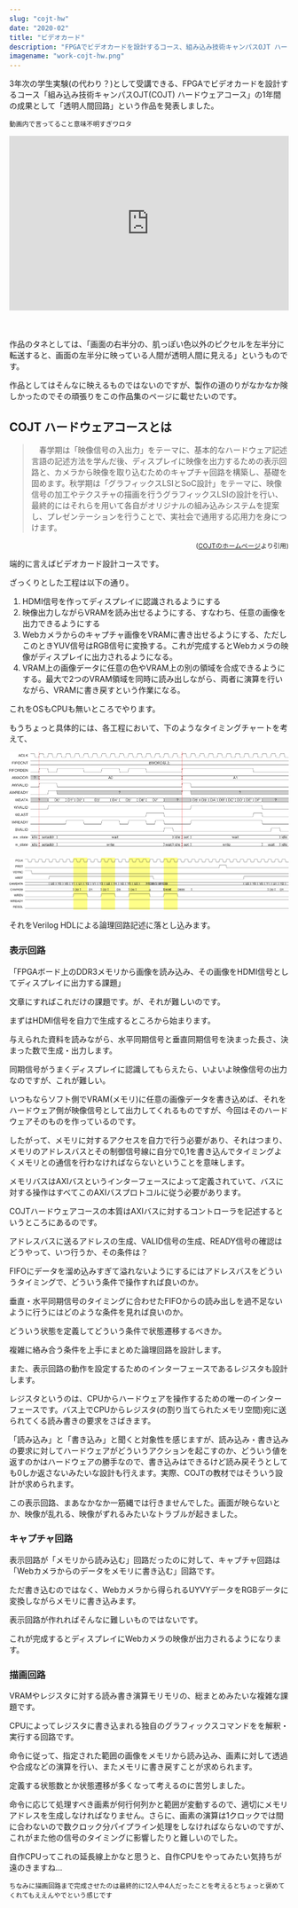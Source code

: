 ```yaml
---
slug: "cojt-hw"
date: "2020-02"
title: "ビデオカード"
description: "FPGAでビデオカードを設計するコース、組み込み技術キャンパスOJT ハードウェアコースを1年間受講したのでその概要です。"
imagename: "work-cojt-hw.png"
---
```


3年次の学生実験(の代わり？)として受講できる、FPGAでビデオカードを設計するコース「組み込み技術キャンパスOJT(COJT) ハードウェアコース」の1年間の成果として「透明人間回路」という作品を発表しました。

<small>動画内で言ってること意味不明すぎワロタ</small>

<div style="position: relative; width: 100%; height: 0; padding-bottom: 62.5%; overflow: hidden; margin-bottom: 50px;" >
    <iframe src="https://www.youtube.com/embed/y0vV2u8ot3w?start=427" frameborder="0" allow="accelerometer; autoplay; encrypted-media; gyroscope; picture-in-picture" allowfullscreen style="width: 100%; height: 100%; position: absolute; top: 0; left: 0;"></iframe>
</div>

作品のタネとしては、「画面の右半分の、肌っぽい色以外のピクセルを左半分に転送すると、画面の左半分に映っている人間が透明人間に見える」というものです。

作品としてはそんなに映えるものではないのですが、製作の道のりがなかなか険しかったのでその頑張りをこの作品集のページに載せたいのです。

## COJT ハードウェアコースとは

> 　春学期は「映像信号の入出力」をテーマに、基本的なハードウェア記述言語の記述方法を学んだ後、ディスプレイに映像を出力するための表示回路と、カメラから映像を取り込むためのキャプチャ回路を構築し、基礎を固めます。秋学期は「グラフィックスLSIとSoC設計」をテーマに、映像信号の加工やテクスチャの描画を行うグラフィックスLSIの設計を行い、最終的にはそれらを用いて各自がオリジナルの組み込みシステムを提案し、プレゼンテーションを行うことで、実社会で通用する応用力を身につけます。
 
 <div style="text-align:right"><small>(<a href="http://www.cojt.or.jp/tkb/outline/index.html">COJTのホームページ</a>より引用)</small></div>

端的に言えばビデオカード設計コースです。

ざっくりとした工程は以下の通り。

1. HDMI信号を作ってディスプレイに認識されるようにする
2. 映像出力しながらVRAMを読み出せるようにする、すなわち、任意の画像を出力できるようにする
3. Webカメラからのキャプチャ画像をVRAMに書き出せるようにする、ただしこのときYUV信号はRGB信号に変換する。これが完成するとWebカメラの映像がディスプレイに出力されるようになる。
4. VRAM上の画像データに任意の色やVRAM上の別の領域を合成できるようにする。最大で2つのVRAM領域を同時に読み出しながら、両者に演算を行いながら、VRAMに書き戻すという作業になる。

これをOSもCPUも無いところでやります。

もうちょっと具体的には、各工程において、下のようなタイミングチャートを考えて、

![capture module vramctrl timing chart](../../images/work-cojt-hw-timing-chart-0.png)

![capture module decoder timing chart](../../images/work-cojt-hw-timing-chart-1.png)

それをVerilog HDLによる論理回路記述に落とし込みます。

### 表示回路

「FPGAボード上のDDR3メモリから画像を読み込み、その画像をHDMI信号としてディスプレイに出力する課題」

文章にすればこれだけの課題です。が、それが難しいのです。

まずはHDMI信号を自力で生成するところから始まります。

与えられた資料を読みながら、水平同期信号と垂直同期信号を決まった長さ、決まった数で生成・出力します。

同期信号がうまくディスプレイに認識してもらえたら、いよいよ映像信号の出力なのですが、これが難しい。

いつもならソフト側でVRAM(メモリ)に任意の画像データを書き込めば、それをハードウェア側が映像信号として出力してくれるものですが、今回はそのハードウェアそのものを作っているのです。

したがって、メモリに対するアクセスを自力で行う必要があり、それはつまり、メモリのアドレスバスとその制御信号線に自分で0,1を書き込んでタイミングよくメモリとの通信を行わなければならないということを意味します。

メモリバスはAXIバスというインターフェースによって定義されていて、バスに対する操作はすべてこのAXIバスプロトコルに従う必要があります。

COJTハードウェアコースの本質はAXIバスに対するコントローラを記述するというところにあるのです。

アドレスバスに送るアドレスの生成、VALID信号の生成、READY信号の確認はどうやって、いつ行うか、その条件は？

FIFOにデータを溜め込みすぎて溢れないようにするにはアドレスバスをどういうタイミングで、どういう条件で操作すれば良いのか。

垂直・水平同期信号のタイミングに合わせたFIFOからの読み出しを過不足ないように行うにはどのような条件を見れば良いのか。

どういう状態を定義してどういう条件で状態遷移するべきか。

複雑に絡み合う条件を上手にまとめた論理回路を設計します。

また、表示回路の動作を設定するためのインターフェースであるレジスタも設計します。

レジスタというのは、CPUからハードウェアを操作するための唯一のインターフェースです。バス上でCPUからレジスタ(の割り当てられたメモリ空間)宛に送られてくる読み書きの要求をさばきます。

「読み込み」と「書き込み」と聞くと対象性を感じますが、読み込み・書き込みの要求に対してハードウェアがどういうアクションを起こすのか、どういう値を返すのかはハードウェアの勝手なので、書き込みはできるけど読み戻そうとしても0しか返さないみたいな設計も行えます。実際、COJTの教材ではそういう設計が求められます。

この表示回路、まあなかなか一筋縄では行きませんでした。画面が映らないとか、映像が乱れる、映像がずれるみたいなトラブルが起きました。

### キャプチャ回路

表示回路が「メモリから読み込む」回路だったのに対して、キャプチャ回路は「Webカメラからのデータをメモリに書き込む」回路です。

ただ書き込むのではなく、Webカメラから得られるUYVYデータをRGBデータに変換しながらメモリに書き込みます。

表示回路が作れればそんなに難しいものではないです。

これが完成するとディスプレイにWebカメラの映像が出力されるようになります。

### 描画回路

VRAMやレジスタに対する読み書き演算モリモリの、総まとめみたいな複雑な課題です。

CPUによってレジスタに書き込まれる独自のグラフィックスコマンドをを解釈・実行する回路です。

命令に従って、指定された範囲の画像をメモリから読み込み、画素に対して透過や合成などの演算を行い、またメモリに書き戻すことが求められます。

定義する状態数とか状態遷移が多くなって考えるのに苦労しました。

命令に応じて処理すべき画素が何行何列かと範囲が変動するので、適切にメモリアドレスを生成しなければなりません。さらに、画素の演算は1クロックでは間に合わないので数クロック分パイプライン処理をしなければならないのですが、これがまた他の信号のタイミングに影響したりと難しいのでした。

自作CPUってこれの延長線上かなと思うと、自作CPUをやってみたい気持ちが遠のきますね…

<small>ちなみに描画回路まで完成させたのは最終的に12人中4人だったことを考えるとちょっと褒めてくれてもええんやでという感じです</small>
